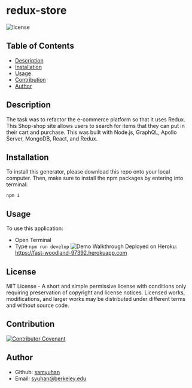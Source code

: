 # redux-store
![license](https://img.shields.io/badge/license-MIT-blue)
## Table of Contents 
- [Description](#description)
- [Installation](#installation)
- [Usage](#usage)
- [Contribution](#contribution)
- [Author](#author)
## Description
The task was to refactor the e-commerce platform so that it uses Redux. This Shop-shop site allows users to search for items that they can put in their cart and purchase. This was built with Node.js, GraphQL, Apollo Server, MongoDB, React, and Redux.
## Installation
To install this generator, please download this repo onto your local computer. Then, make sure to install the npm packages by entering into terminal:
```
npm i
```
## Usage
To use this application: 
- Open Terminal
- Type `npm run develop`
![Demo Walkthrough](demo.gif)
Deployed on Heroku: https://fast-woodland-97392.herokuapp.com
## License
MIT License - A short and simple permissive license with conditions only requiring preservation of copyright and license notices. Licensed works, modifications, and larger works may be distributed under different terms and without source code.
## Contribution
[![Contributor Covenant](https://img.shields.io/badge/Contributor%20Covenant-2.0-4baaaa.svg)](code_of_conduct.md)
## Author
- Github: [samyuhan](https://github.com/samyuhan)
- Email: syuhan@berkeley.edu

